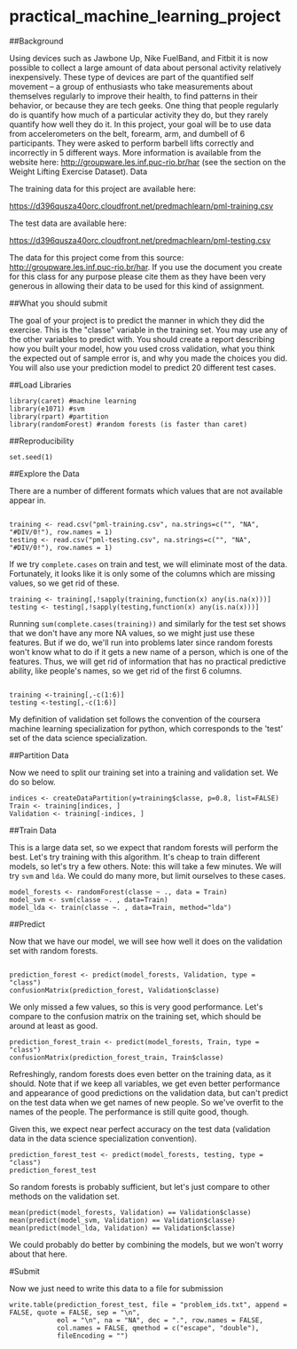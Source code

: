 # practical_machine_learning_project

##Background

Using devices such as Jawbone Up, Nike FuelBand, and Fitbit it is now possible to collect a large amount of data about personal activity relatively inexpensively. These type of devices are part of the quantified self movement – a group of enthusiasts who take measurements about themselves regularly to improve their health, to find patterns in their behavior, or because they are tech geeks. One thing that people regularly do is quantify how much of a particular activity they do, but they rarely quantify how well they do it. In this project, your goal will be to use data from accelerometers on the belt, forearm, arm, and dumbell of 6 participants. They were asked to perform barbell lifts correctly and incorrectly in 5 different ways. More information is available from the website here: http://groupware.les.inf.puc-rio.br/har (see the section on the Weight Lifting Exercise Dataset).
Data

The training data for this project are available here:

https://d396qusza40orc.cloudfront.net/predmachlearn/pml-training.csv

The test data are available here:

https://d396qusza40orc.cloudfront.net/predmachlearn/pml-testing.csv

The data for this project come from this source: http://groupware.les.inf.puc-rio.br/har. If you use the document you create for this class for any purpose please cite them as they have been very generous in allowing their data to be used for this kind of assignment.

##What you should submit

The goal of your project is to predict the manner in which they did the exercise. This is the "classe" variable in the training set. You may use any of the other variables to predict with. You should create a report describing how you built your model, how you used cross validation, what you think the expected out of sample error is, and why you made the choices you did. You will also use your prediction model to predict 20 different test cases.

##Load Libraries

```{r load_libraries}
library(caret) #machine learning
library(e1071) #svm
library(rpart) #partition
library(randomForest) #random forests (is faster than caret)
```

##Reproducibility

```{r set_seed}
set.seed(1)
```

##Explore the Data

There are a number of different formats which values that are not available appear in.

```{r read_in}

training <- read.csv("pml-training.csv", na.strings=c("", "NA", "#DIV/0!"), row.names = 1)
testing <- read.csv("pml-testing.csv", na.strings=c("", "NA", "#DIV/0!"), row.names = 1)
```

If we try `complete.cases` on train and test, we will eliminate most of the data. Fortunately, it looks like it is only some of the columns which are missing values, so we get rid of these.

```{r clean_data}
training <- training[,!sapply(training,function(x) any(is.na(x)))]
testing <- testing[,!sapply(testing,function(x) any(is.na(x)))]
```

Running `sum(complete.cases(training))` and similarly for the test set shows that we don't have any more NA values, so we might just use these features. But if we do, we'll run into problems later since random forests won't know what to do if it gets a new name of a person, which is one of the features. Thus, we will get rid of information that has no practical predictive ability, like people's names, so we get rid of the first 6 columns.

```{r retain_only_predictive_columns}

training <-training[,-c(1:6)]
testing <-testing[,-c(1:6)]
```


My definition of validation set follows the convention of the coursera machine learning specialization for python, which corresponds to the 'test' set of the data science specialization.

##Partition Data

Now we need to split our training set into a training and validation set. We do so below.

```{r split_validation}
indices <- createDataPartition(y=training$classe, p=0.8, list=FALSE)
Train <- training[indices, ] 
Validation <- training[-indices, ]
```

##Train Data

This is a large data set, so we expect that random forests will perform the best. Let's try training with this algorithm. It's cheap to train different models, so let's try a few others.  Note: this will take a few minutes. We will try `svm` and `lda`. We could do many more, but limit ourselves to these cases.

```{r random_forest_learn}
model_forests <- randomForest(classe ~ ., data = Train)
model_svm <- svm(classe ~. , data=Train)
model_lda <- train(classe ~. , data=Train, method="lda")
```

##Predict

Now that we have our model, we will see how well it does on the validation set with random forests.

```{r random_forest_predict}

prediction_forest <- predict(model_forests, Validation, type = "class")
confusionMatrix(prediction_forest, Validation$classe)
```

We only missed a few values, so this is very good performance. Let's compare to the confusion matrix on the training set, which should be around at least as good.

```{r random_forest_predict_train}
prediction_forest_train <- predict(model_forests, Train, type = "class")
confusionMatrix(prediction_forest_train, Train$classe)
```

Refreshingly, random forests does even better on the training data, as it should. Note that if we keep all variables, we get even better performance and appearance of good predictions on the validation data, but can't predict on the test data when we get names of new people. So we've overfit to the names of the people. The performance is still quite good, though.

Given this, we expect near perfect accuracy on the test data (validation data in the data science specialization convention).

```{r}
prediction_forest_test <- predict(model_forests, testing, type = "class")
prediction_forest_test
```

So random forests is probably sufficient, but let's just compare to other methods on the validation set.

```{r predicton_accuracy_comparison}
mean(predict(model_forests, Validation) == Validation$classe)
mean(predict(model_svm, Validation) == Validation$classe)
mean(predict(model_lda, Validation) == Validation$classe)

```

We could probably do better by combining the models, but we won't worry about that here.

#Submit

Now we just need to write this data to a file for submission

```{r submission}
write.table(prediction_forest_test, file = "problem_ids.txt", append = FALSE, quote = FALSE, sep = "\n",
            eol = "\n", na = "NA", dec = ".", row.names = FALSE,
            col.names = FALSE, qmethod = c("escape", "double"),
            fileEncoding = "")
```

